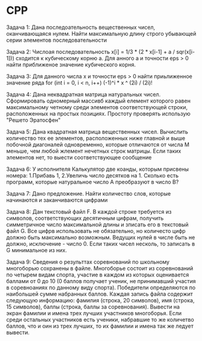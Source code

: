# CPP
Задача 1: Дана последоательность вещественных чисел, оканчивающаяся нулем. Найти максимальную длину строго убывающей серии элементов последовательности

Задача 2: Числоая последовательность x[i] = 1/3 * (2 * x[i-1] + a / sqr(x[i-1])) сходится к кубическому корню а. Для анного а и точности eps > 0  найти приближеное значение кубического корня.

Задача 3: Для данного числа х и точности eps > 0 найти приьлиженное значение ряда for (int i = 0, i < n, i++) (-1)^i * x ^ (2i) / (2i)!

Задача 4: Дана неквадратная матрица натуральных чисел. Сформировать одномерный массивб каждый елемент которого равен максимальному четному среди элементов соответствующей строки, расположенных на простых позициях. Простоту проверять использую "Решето Эратосфен"

Задача 5: Дана квадратная матрица вещественных чисел. Вычислить количество тех ее элементов, расположенных ниже главной и выше побочной диагоналей одновременно, которые отличаются от числа М меньше, чем любой жлемент нечетных строк матрицы. Если таких элементов нет, то выести соответствующее сообщение

Задача 6: У исполнителя Калькулятор две коанды, которым присвены номера: 1.Прибавь 1, 2.Увеличь число десятков на 1. Сколько есть программ, которые натуральное число А преобразуют в число В?

Задача 7: Дано предложение. Найти количество слов, которые начинаются и заканчиваются цифрами

Задача 8: Дан текстовый файл F. В каждой строке требуется из символов, соответствующих десятичным цифрам, получить симметричное число максимальной длины и зписать его в текстовый файл G. Все цифрв использовать не обязательно, но количесто цифр должно быть максимально возможным. Ведущих нулей в числе быть не должно, исключение - число 0. Если таких чисел несколь, то записать в G минимальное из них.

Задача 9: Сведения о результтах соревнований по школьному многоборью сохранены в файле. Многоборье состоит из соревнований по четырем видам спорта, участие в каждом из которых оценивается баллами от 0 до 10 (0 баллов получает ученик, не принимавший участия в соревноаниях по данному виду спорта). Победители определяются по наибольшей сумме набранных баллов. Каждая запись файла содержит следующую информацию: фамилия (строка, 20 символов), имя (строка, 15 символов), баллы (строка, баллы за соревнования). Вывести на экран фамилии и имена трех лучших участников многоборья. Если среди остальных участников есть ученики, набравшие то же количетво баллов, что и оин из трех лучших, то их фамилии и имена так же ледует вывести.

